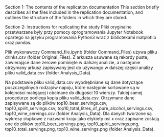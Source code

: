 Section 1: The contents of the replication documentation
This section briefly describes all the files included in the replication documentation, and outlines the structure of the folders in which they are stored.

Section 2: Instructions for replicating the study
Pliki oryginalne przetwarzane były przy pomocy oprogramowania Jupyter Notebook opartego na języku programowania Python3 wraz z bibliotekami matplotlib oraz pandas.

Plik wykonawczy Command_file.ipynb (folder Command_Files) używa pliku drinks.csv (folder Original_Files). Z arkusza usuwane są rekordy puste, zawierające dane zerowe pominięte w dalszej analizie, a następnie otrzymany arkusz zapisywany jest do używango w dalszej części analizy pliku valid_data.csv (folder Analysis_Data).

Na podstawie pliku valid_data.csv wyodrębniane są dane dotyczące poszczególnych rodzajów napoju, które następnie sortowane są w kolejności malejącej i obcinane do długości 10 wierszy. Takiej samej procedurze podlega kopia pliku valid_data.csv. Otrzymane dane zapisywane są do plików top10_beer_servings.csv, top10_spirit_servings.csv, top10_total_litres_of_pure_alcohol_servings.csv, top10_wine_servings.csv (folder Analysis_Data). Dla danych tworzone są wykresy słupkowe z nazwami kraju jako etykiety osi x oraz zapisane zostają one do plików top10_beer_servings.png, top10_spirit_servings.png, top10_total_servings.png, top10_wine_servings.png (folder Analysis_Data).
